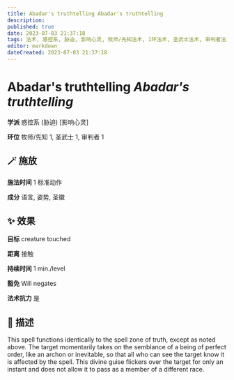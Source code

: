 ```yaml
---
title: Abadar's truthtelling Abadar's truthtelling
description: 
published: true
date: 2023-07-03 21:37:18
tags: 法术, 惑控系, 胁迫, 影响心灵, 牧师/先知法术, 1环法术, 圣武士法术, 审判者法术
editor: markdown
dateCreated: 2023-07-03 21:37:18
---
```


# **Abadar's truthtelling** *Abadar's truthtelling*

**学派** 惑控系 (胁迫) \[影响心灵\] 

**环位** 牧师/先知 1, 圣武士 1, 审判者 1

## 🪄 施放

**施法时间** 1 标准动作

**成分** 语言, 姿势, 圣徽

## ✨ 效果 

**目标** creature touched 

**距离** 接触  

**持续时间** 1 min./level 

**豁免** Will negates

**法术抗力** 是

## 📖 描述

This spell functions identically to the spell zone of truth, except as noted above. The target momentarily takes on the semblance of a being of perfect order, like an archon or inevitable, so that all who can see the target know it is affected by the spell. This divine guise flickers over the target for only an instant and does not allow it to pass as a member of a different race.
    